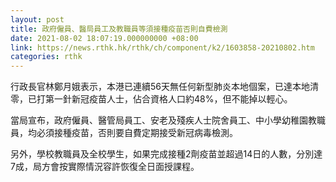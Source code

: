 ```yaml
---
layout: post
title: 政府僱員、醫局員工及教職員等須接種疫苗否則自費檢測
date: 2021-08-02 18:07:19.000000000 +08:00
link: https://news.rthk.hk/rthk/ch/component/k2/1603858-20210802.htm
categories: rthk
---
```


行政長官林鄭月娥表示，本港已連續56天無任何新型肺炎本地個案，已達本地清零，已打第一針新冠疫苗人士，佔合資格人口約48%，但不能掉以輕心。

當局宣布，政府僱員、醫管局員工、安老及殘疾人士院舍員工、中小學幼稚園教職員，均必須接種疫苗，否則要自費定期接受新冠病毒檢測。

另外，學校教職員及全校學生，如果完成接種2劑疫苗並超過14日的人數，分別達7成，局方會按實際情況容許恢復全日面授課程。
